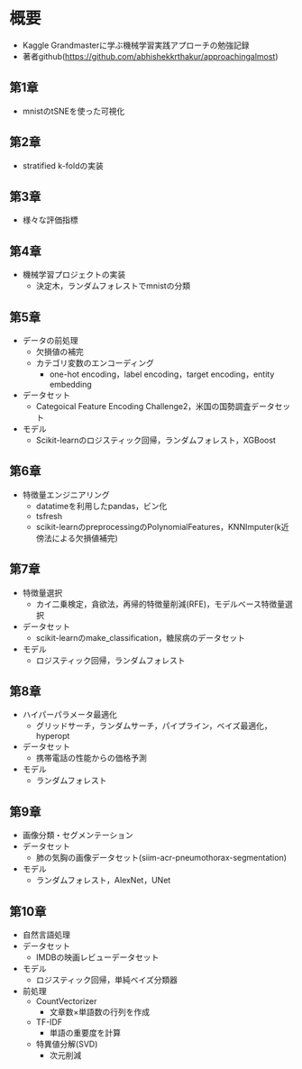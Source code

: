 # 概要
* Kaggle Grandmasterに学ぶ機械学習実践アプローチの勉強記録
* 著者github(https://github.com/abhishekkrthakur/approachingalmost)

## 第1章
* mnistのtSNEを使った可視化

## 第2章
* stratified k-foldの実装

## 第3章
* 様々な評価指標

## 第4章
* 機械学習プロジェクトの実装
  * 決定木，ランダムフォレストでmnistの分類

## 第5章
* データの前処理
  * 欠損値の補完
  * カテゴリ変数のエンコーディング
    * one-hot encoding，label encoding，target encoding，entity embedding
* データセット
  * Categoical Feature Encoding Challenge2，米国の国勢調査データセット
* モデル
  * Scikit-learnのロジスティック回帰，ランダムフォレスト，XGBoost

## 第6章
* 特徴量エンジニアリング
  * datatimeを利用したpandas，ビン化
  * tsfresh
  * scikit-learnのpreprocessingのPolynomialFeatures，KNNImputer(k近傍法による欠損値補完)

## 第7章
* 特徴量選択
  * カイ二乗検定，貪欲法，再帰的特徴量削減(RFE)，モデルベース特徴量選択
* データセット
  * scikit-learnのmake_classification，糖尿病のデータセット
* モデル
  * ロジスティック回帰，ランダムフォレスト

## 第8章
* ハイパーパラメータ最適化
  * グリッドサーチ，ランダムサーチ，パイプライン，ベイズ最適化，hyperopt
* データセット
  * 携帯電話の性能からの価格予測
* モデル
  * ランダムフォレスト

## 第9章
* 画像分類・セグメンテーション
* データセット
  * 肺の気胸の画像データセット(siim-acr-pneumothorax-segmentation)
* モデル
  * ランダムフォレスト，AlexNet，UNet

## 第10章
* 自然言語処理
* データセット
  * IMDBの映画レビューデータセット
* モデル
  * ロジスティック回帰，単純ベイズ分類器
* 前処理
  * CountVectorizer
    * 文章数×単語数の行列を作成
  * TF-IDF
    * 単語の重要度を計算
  * 特異値分解(SVD)
    * 次元削減